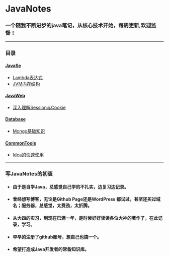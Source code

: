 # JavaNotes
 ###  **一个随我不断进步的java笔记，从核心技术开始，每周更新,欢迎监督！**

---

### 目录
#### [JavaSe](https://github.com/haodedong/JavaNotes/tree/master/JavaSE)
* [Lambda表达式](https://github.com/haodedong/JavaNotes/blob/master/JavaSE/Lambda%20%E8%A1%A8%E8%BE%BE%E5%BC%8F.md)
* [JVM内存结构](https://github.com/haodedong/JavaNotes/blob/master/JavaSE/JVM%E7%9A%84%E5%86%85%E5%AD%98%E7%BB%93%E6%9E%84.md)
#### [JavaWeb](https://github.com/haodedong/JavaNotes/tree/master/JavaWeb)
* [深入理解Session与Cookie](https://github.com/haodedong/JavaNotes/blob/master/JavaWeb/%E6%B7%B1%E5%85%A5%E7%90%86%E8%A7%A3Session%E4%B8%8ECookie.md)
#### [Database](https://github.com/haodedong/JavaNotes/blob/master/Database)
* [Mongo基础知识](https://github.com/haodedong/JavaNotes/blob/master/Database/mongo%E5%9F%BA%E6%9C%AC%E7%9F%A5%E8%AF%86.md)
#### [CommonTools](https://github.com/haodedong/JavaNotes/tree/master/CommonTools)
* [Idea的快速使用](https://github.com/haodedong/JavaNotes/blob/master/CommonTools/Intellij%20idea%20%E5%BF%AB%E9%80%9F%E4%BD%BF%E7%94%A8.md)
---
### 写JavaNotes的初衷

* #### 由于是自学Java，总感觉自己学的不扎实，边复习边记录。
* #### 曾经想写博客，无论是Github Page还是WordPress 都试过，甚至还买过域名；服务器，总感觉，太费劲，太折腾。
* ####  从大四的实习，到现在已满一年，是时候好好读读各位大神的著作了，在此记录，学习。
* #### 早早的注册了github账号，想自己也搞一个。
* #### 希望打造成Java开发者的常备知识库。
